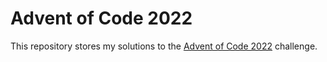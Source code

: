 # Advent of Code 2022

This repository stores my solutions to the [Advent of Code 2022](https://adventofcode.com/2022) challenge.